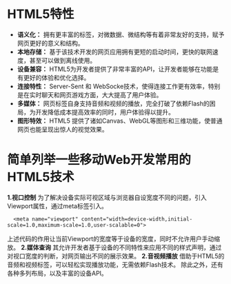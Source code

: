 # HTML5特性
- **语义化：** 拥有更丰富的标签，对微数据、微结构等有着非常友好的支持，赋予网页更好的意义和结构。
- **本地存储：** 基于该技术开发的网页应用拥有更短的启动时间，更快的联网速度，甚至可以做到离线使用。
- **设备兼容：** HTML5为开发者提供了非常丰富的API，让开发者能够在功能是有更好的体验和优化选择。
- **连接特性：** Server-Sent 和 WebSocke技术，使得连接工作更有效率，特别是在实时聊天和网页游戏方面，大大提高了用户体验。
- **多媒体：** 网页标签自身支持音频和视频的播放，完全打破了依赖Flash的困局，为开发降低成本提高效率的同时，用户体验得以提升。
- **图形特效：** HTML5 提供了诸如Canvas、WebGL等图形和三维功能，使普通网页也能呈现出惊人的视觉效果。

# 简单列举一些移动Web开发常用的HTML5技术
**1.视口控制**
    为了解决设备实际可视区域与浏览器自设宽度不同的问题，引入Viewport属性，通过meta标签引入。
```
  <meta name="viewport" content="width=device-width,initial-scale=1.0,maximum-scale=1.0,user-scalable=0">
```
上述代码的作用让当前Viewport的宽度等于设备的宽度，同时不允许用户手动缩放。
**2.媒体查询**
    其允许开发者基于设备的不同特性来应用不同的样式声明，通过对视口宽度的判断，对网页输出不同的展示效果。
**2.音视频播放**
    借助于HTML5的音频和视频标签，可以轻松实现播放功能，无需依赖Flash技术。
    除此之外，还有各种多列布局，以及丰富的设备API。


